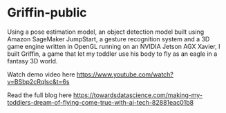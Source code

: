 # Griffin-public

Using a pose estimation model, an object detection model built using Amazon SageMaker JumpStart, a gesture recognition system and a 3D game engine written in OpenGL running on an NVIDIA Jetson AGX Xavier, I built Griffin, a game that let my toddler use his body to fly as an eagle in a fantasy 3D world.

Watch demo video here
https://www.youtube.com/watch?v=BSbp2cRqIsc&t=6s

Read the full blog here
https://towardsdatascience.com/making-my-toddlers-dream-of-flying-come-true-with-ai-tech-82881eac01b8
